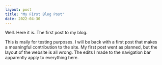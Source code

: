 ```yaml
---
layout: post
title: "My First Blog Post"
date: 2022-04-30
---
```


Well. Here it is. The first post to my blog.

This is maily for testing purposes. I will be back with a first post that makes a meaningful contribution to the site.
My first post went as planned, but the layout of the website is all wrong. The edits I made to the navigation bar apparently apply to everything here.
